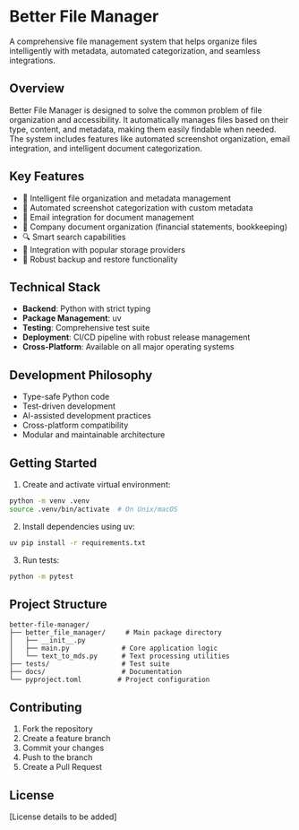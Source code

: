 # Better File Manager

A comprehensive file management system that helps organize files intelligently with metadata, automated categorization, and seamless integrations.

## Overview

Better File Manager is designed to solve the common problem of file organization and accessibility. It automatically manages files based on their type, content, and metadata, making them easily findable when needed. The system includes features like automated screenshot organization, email integration, and intelligent document categorization.

## Key Features

- 📁 Intelligent file organization and metadata management
- 📸 Automated screenshot categorization with custom metadata
- 📧 Email integration for document management
- 🏢 Company document organization (financial statements, bookkeeping)
- 🔍 Smart search capabilities
- 🔄 Integration with popular storage providers
- 💾 Robust backup and restore functionality

## Technical Stack

- **Backend**: Python with strict typing
- **Package Management**: uv
- **Testing**: Comprehensive test suite
- **Deployment**: CI/CD pipeline with robust release management
- **Cross-Platform**: Available on all major operating systems

## Development Philosophy

- Type-safe Python code
- Test-driven development
- AI-assisted development practices
- Cross-platform compatibility
- Modular and maintainable architecture

## Getting Started

1. Create and activate virtual environment:
```bash
python -m venv .venv
source .venv/bin/activate  # On Unix/macOS
```

2. Install dependencies using uv:
```bash
uv pip install -r requirements.txt
```

3. Run tests:
```bash
python -m pytest
```

## Project Structure

```
better-file-manager/
├── better_file_manager/     # Main package directory
│   ├── __init__.py
│   ├── main.py             # Core application logic
│   └── text_to_mds.py      # Text processing utilities
├── tests/                  # Test suite
├── docs/                   # Documentation
└── pyproject.toml         # Project configuration
```

## Contributing

1. Fork the repository
2. Create a feature branch
3. Commit your changes
4. Push to the branch
5. Create a Pull Request

## License

[License details to be added]
